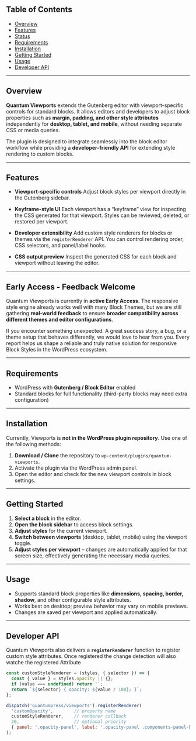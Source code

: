 ## Table of Contents

- [Overview](#overview)
- [Features](#features)
- [Status](#status)
- [Requirements](#requirements)
- [Installation](#installation)
- [Getting Started](#getting-started)
- [Usage](#usage)
- [Developer API](#developer-api)

---

## Overview

**Quantum Viewports** extends the Gutenberg editor with viewport-specific controls for standard blocks. It allows editors and developers to adjust block properties such as **margin, padding, and other style attributes** independently for **desktop, tablet, and mobile**, without needing separate CSS or media queries.

The plugin is designed to integrate seamlessly into the block editor workflow while providing a **developer-friendly API** for extending style rendering to custom blocks.

---

## Features

- **Viewport-specific controls**
  Adjust block styles per viewport directly in the Gutenberg sidebar.

- **Keyframe-style UI**
  Each viewport has a “keyframe” view for inspecting the CSS generated for that viewport. Styles can be reviewed, deleted, or restored per viewport.

- **Developer extensibility**
  Add custom style renderers for blocks or themes via the `registerRenderer` API. You can control rendering order, CSS selectors, and panel/label hooks.

- **CSS output preview**
  Inspect the generated CSS for each block and viewport without leaving the editor.

---

## Early Access - Feedback Welcome

Quantum Viewports is currently in **active Early Access**.
The responsive style engine already works well with many Block Themes, but we are still gathering **real-world feedback** to ensure **broader compatibility across different themes and editor configurations**.

If you encounter something unexpected. A great success story, a bug, or a theme setup that behaves differently, we would love to hear from you.
Every report helps us shape a reliable and truly native solution for responsive Block Styles in the WordPress ecosystem.

---

## Requirements

- WordPress with **Gutenberg / Block Editor** enabled
- Standard blocks for full functionality (third-party blocks may need extra configuration)

---

## Installation

Currently, Viewports is **not in the WordPress plugin repository**. Use one of the following methods:

1. **Download / Clone** the repository to `wp-content/plugins/quantum-viewports`.
2. Activate the plugin via the WordPress admin panel.
3. Open the editor and check for the new viewport controls in block settings.

---

## Getting Started

1. **Select a block** in the editor.
2. **Open the block sidebar** to access block settings.
3. **Adjust styles** for the current viewport.
4. **Switch between viewports** (desktop, tablet, mobile) using the viewport toggle.
5. **Adjust styles per viewport** – changes are automatically applied for that screen size, effectively generating the necessary media queries.


---

## Usage

- Supports standard block properties like **dimensions, spacing, border, shadow**, and other configurable style attributes.
- Works best on desktop; preview behavior may vary on mobile previews.
- Changes are saved per viewport and applied automatically.

---

## Developer API

Quantum Viewports also delivers a **`registerRenderer`** function to register custom style attributes.
Once registered the change detection will also watche the registered Attribute

```js
const customStyleRenderer = (styles, { selector }) => {
  const { value } = styles.opacity || {};
  if (value === undefined) return '';
  return `${selector} { opacity: ${value / 100}; }`;
};

dispatch('quantumpress/viewports').registerRenderer(
  'customOpacity',        // property name
  customStyleRenderer,    // renderer callback
  20,                     // optional priority
  { panel: '.opacity-panel', label: '.opacity-panel .components-panel-header' }
);
